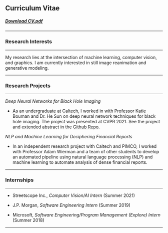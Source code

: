 ## Curriculum Vitae

##### [Download CV.pdf](/files/CV.pdf) 


---
### Research Interests

---

My research lies at the intersection of machine learning, computer vision, and graphics. I am currently interested in still image reanimation and generative modeling.

---

### Research Projects

---

*Deep Neural Networks for Black Hole Imaging*

* As an undergraduate at Caltech, I worked in with Professor Katie Bouman and Dr. He Sun on deep neural network techniques for black hole imaging. The project was presented at CVPR 2021. See the project and extended abstract in the [Github Repo](https://github.com/johannakarras/Deep-Neural-Networks-for-Black-Hole-Imaging).

*NLP and Machine Learning for Deciphering Financial Reports*

* In an independent research project with Caltech and PIMCO, I worked with Professor Adam Wierman and a team of other students to develop an automated pipeline using natural language processing (NLP) and machine learning to automate analysis of dense financial reports.

---

### Internships

---

* Streetscope Inc., *Computer Vision/AI Intern* (Summer 2021)

* J.P. Morgan, *Software Engineering Intern* (Summer 2019)

* Microsoft, *Software Engineering/Program Management (Explore) Intern* (Summer 2018)


---
